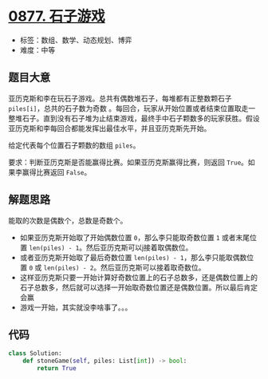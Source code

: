 # [0877. 石子游戏](https://leetcode-cn.com/problems/stone-game)

- 标签：数组、数学、动态规划、博弈
- 难度：中等

## 题目大意

亚历克斯和李在玩石子游戏。总共有偶数堆石子，每堆都有正整数颗石子 `piles[i]`，总共的石子数为奇数 。每回合，玩家从开始位置或者结束位置取走一整堆石子。直到没有石子堆为止结束游戏，最终手中石子颗数多的玩家获胜。假设亚历克斯和李每回合都能发挥出最佳水平，并且亚历克斯先开始。

给定代表每个位置石子颗数的数组 `piles`。

要求：判断亚历克斯是否能赢得比赛。如果亚历克斯赢得比赛，则返回 `True`。如果李赢得比赛返回 `False`。

## 解题思路

能取的次数是偶数个，总数是奇数个。

- 如果亚历克斯开始取了开始偶数位置 `0`，那么李只能取奇数位置 `1` 或者末尾位置 `len(piles) - 1`。然后亚历克斯可以j接着取偶数位。
- 或者亚历克斯开始取了最后奇数位置 `len(piles) - 1`，那么李只能取偶数位置 `0` 或 `len(piles) - 2`。然后亚历克斯可以接着取奇数位。
- 这样亚历克斯只要一开始计算好奇数位置上的石子总数多，还是偶数位置上的石子总数多，然后就可以选择一开始取奇数位置还是偶数位置。所以最后肯定会赢
- 游戏一开始，其实就没李啥事了。。。

## 代码

```Python
class Solution:
    def stoneGame(self, piles: List[int]) -> bool:
        return True
```

